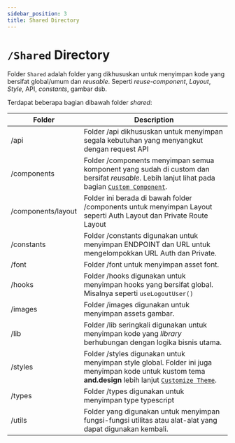 ```yaml
---
sidebar_position: 3
title: Shared Directory
---
```


# `/Shared` Directory

Folder `Shared` adalah folder yang dikhususkan untuk menyimpan kode yang bersifat global/umum dan *reusable*. 
Seperti *reuse-component*, *Layout*, *Style*, API, *constants*, gambar dsb.

Terdapat beberapa bagian dibawah folder *shared*:

| Folder | Description |
|--------|-------------|
| /api | Folder /api dikhususkan untuk menyimpan segala kebutuhan yang menyangkut dengan request API |
| /components | Folder /components menyimpan semua komponent yang sudah di custom dan bersifat *reusable*. Lebih lanjut lihat pada bagian [`Custom Component`](/custom-component). |
| /components/layout | Folder ini berada di bawah folder /components untuk menyimpan Layout seperti Auth Layout dan Private Route Layout |
| /constants | Folder /constants digunakan untuk menyimpan ENDPOINT dan URL untuk mengelompokkan URL Auth dan Private. |
| /font | Folder /font untuk menyimpan asset font. |
| /hooks | Folder /hooks digunakan untuk menyimpan hooks yang bersifat global. Misalnya seperti `useLogoutUser()` |
| /images | Folder /images digunakan untuk menyimpan assets gambar. |
| /lib |  Folder /lib seringkali digunakan untuk menyimpan kode yang *library* berhubungan dengan logika bisnis utama. |
| /styles | Folder /styles digunakan untuk menyimpan style global. Folder ini juga menyimpan kode untuk kustom tema **and.design** lebih lanjut [`Customize Theme`](https://ant.design/docs/react/customize-theme). |
| /types | Folder /types digunakan untuk menyimpan type typescript |
| /utils | Folder yang digunakan untuk menyimpan fungsi-fungsi utilitas atau alat-alat yang dapat digunakan kembali. |